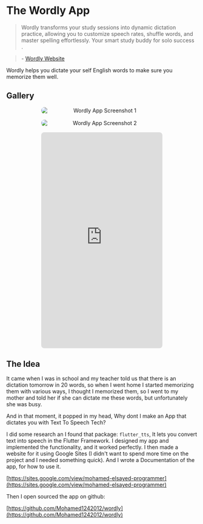 # The Wordly App

> Wordly transforms your study sessions into dynamic dictation practice, allowing you to customize speech rates, shuffle words, and master spelling effortlessly. Your smart study buddy for solo success .

> \- [Wordly Website](https://sites.google.com/view/mohamed-elsayed-programmer/)

Wordly helps you dictate your self English words to make sure you memorize them well.

## Gallery

<div align="center">

<div style="display: flex; flex-wrap: wrap; gap: 16px; justify-content: center;">

<img src="https://lh6.googleusercontent.com/wa7o7J8ERkOen1Lt9MyqzTyUyhhO_lwverxKUfe9b8CiYTVjYO-rXRzqdAXWabhjXOBZYBAMe6pTPzDiFr7qAF0=w1280" alt="Wordly App Screenshot 1" style="flex: 1 1 300px; max-width: 320px; height: auto; border-radius: 8px;">

<img src="https://lh6.googleusercontent.com/L65Ozy8fKuy-xIzBmvzXIfNtfY_KHzSLQugy0o2dUXaFsFgy7ZgEYhey3EN2wTI6rBetD3x3ipMqFEFGgkOizA8=w1280" alt="Wordly App Screenshot 2" style="flex: 1 1 300px; max-width: 320px; height: auto; border-radius: 8px;">

<iframe src="https://www.youtube.com/embed/vNhnYOHQ9hU?si=hMq_SrpgqzFm-_fh" title="Wordly App Demo" frameborder="0" allowfullscreen style="flex: 1 1 300px; max-width: 320px; aspect-ratio: 9/16; height: auto; border-radius: 8px;"></iframe>

</div>

</div>

## The Idea

It came when I was in school and my teacher told us that there is an dictation tomorrow in 20 words, so when I went home I started memorizing them with various ways, I thought I memorized them, so I went to my mother and told her if she can dictate me these words, but unfortunately she was busy.

And in that moment, it popped in my head, Why dont I make an App that dictates you with Text To Speech Tech?

I did some research an I found that package: `flutter_tts`, It lets you convert text into speech in the Flutter Framework.
I designed my app and implemented the functionality, and it worked perfectly.
I then made a website for it using Google Sites (I didn't want to spend more time on the project and I needed something quick).
And I wrote a Documentation of the app, for how to use it.

[https://sites.google.com/view/mohamed-elsayed-programmer](https://sites.google.com/view/mohamed-elsayed-programmer)

Then I open sourced the app on github:

[https://github.com/Mohamed1242012/wordly](https://github.com/Mohamed1242012/wordly)